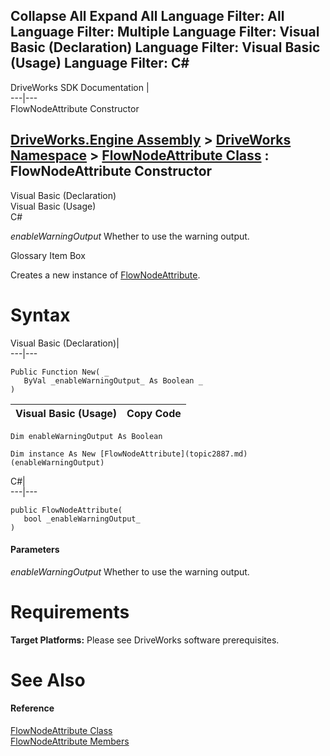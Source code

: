 Collapse All Expand All Language Filter: All  Language Filter: Multiple  Language Filter: Visual Basic (Declaration) Language Filter: Visual Basic (Usage) Language Filter: C#  
---  
DriveWorks SDK Documentation  |   
---|---  
FlowNodeAttribute Constructor   
  
[DriveWorks.Engine Assembly](topic2156.md) > [DriveWorks Namespace](topic2159.md) > [FlowNodeAttribute Class](topic2887.md) : FlowNodeAttribute Constructor  
---  
  
Visual Basic (Declaration)    
Visual Basic (Usage)    
C# 

_enableWarningOutput_
    Whether to use the warning output.

Glossary Item Box

Creates a new instance of [FlowNodeAttribute](topic2887.md). 

# Syntax

Visual Basic (Declaration)|   
---|---  
      
    
    Public Function New( _
       ByVal _enableWarningOutput_ As Boolean _
    )  
  
Visual Basic (Usage)| Copy Code  
---|---  
      
    
    Dim enableWarningOutput As Boolean
     
    Dim instance As New [FlowNodeAttribute](topic2887.md)(enableWarningOutput)  
  
C#|   
---|---  
      
    
    public FlowNodeAttribute( 
       bool _enableWarningOutput_
    )  
  
#### Parameters

 _enableWarningOutput_
    Whether to use the warning output.

# Requirements

**Target Platforms:** Please see DriveWorks software prerequisites.

# See Also

#### Reference

[FlowNodeAttribute Class](topic2887.md)   
[FlowNodeAttribute Members](topic2888.md)


